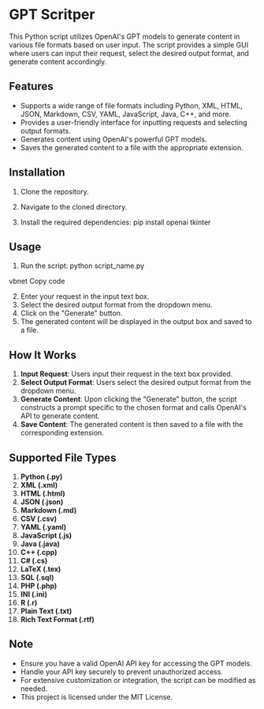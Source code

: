 # GPT Scritper

This Python script utilizes OpenAI's GPT models to generate content in various file formats based on user input. The script provides a simple GUI where users can input their request, select the desired output format, and generate content accordingly.

## Features

- Supports a wide range of file formats including Python, XML, HTML, JSON, Markdown, CSV, YAML, JavaScript, Java, C++, and more.
- Provides a user-friendly interface for inputting requests and selecting output formats.
- Generates content using OpenAI's powerful GPT models.
- Saves the generated content to a file with the appropriate extension.

## Installation

1. Clone the repository.

2. Navigate to the cloned directory.

3. Install the required dependencies:
pip install openai tkinter


## Usage

1. Run the script:
python script_name.py

vbnet
Copy code

2. Enter your request in the input text box.
3. Select the desired output format from the dropdown menu.
4. Click on the "Generate" button.
5. The generated content will be displayed in the output box and saved to a file.

## How It Works

1. **Input Request**: Users input their request in the text box provided.
2. **Select Output Format**: Users select the desired output format from the dropdown menu.
3. **Generate Content**: Upon clicking the "Generate" button, the script constructs a prompt specific to the chosen format and calls OpenAI's API to generate content.
4. **Save Content**: The generated content is then saved to a file with the corresponding extension.

## Supported File Types

1. **Python (.py)**
2. **XML (.xml)**
3. **HTML (.html)**
4. **JSON (.json)**
5. **Markdown (.md)**
6. **CSV (.csv)**
7. **YAML (.yaml)**
8. **JavaScript (.js)**
9. **Java (.java)**
10. **C++ (.cpp)**
11. **C# (.cs)**
12. **LaTeX (.tex)**
13. **SQL (.sql)**
14. **PHP (.php)**
15. **INI (.ini)**
16. **R (.r)**
17. **Plain Text (.txt)**
18. **Rich Text Format (.rtf)**



## Note

- Ensure you have a valid OpenAI API key for accessing the GPT models.
- Handle your API key securely to prevent unauthorized access.
- For extensive customization or integration, the script can be modified as needed.
- This project is licensed under the MIT License.
